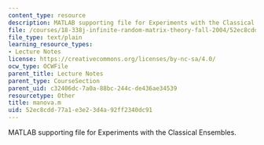 ```yaml
---
content_type: resource
description: MATLAB supporting file for Experiments with the Classical Ensembles.
file: /courses/18-338j-infinite-random-matrix-theory-fall-2004/52ec8cdd77a1e3e23d4a92ff2340dc91_manova.m
file_type: text/plain
learning_resource_types:
- Lecture Notes
license: https://creativecommons.org/licenses/by-nc-sa/4.0/
ocw_type: OCWFile
parent_title: Lecture Notes
parent_type: CourseSection
parent_uid: c32406dc-7a0a-88bc-244c-de436ae34539
resourcetype: Other
title: manova.m
uid: 52ec8cdd-77a1-e3e2-3d4a-92ff2340dc91
---
```

MATLAB supporting file for Experiments with the Classical Ensembles.